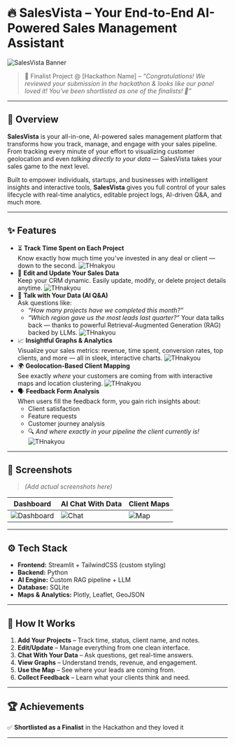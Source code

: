 # 🔥 SalesVista – Your End-to-End AI-Powered Sales Management Assistant

![SalesVista Banner](/static/assets/stats.png)

> 🚀 Finalist Project @ [Hackathon Name] – *“Congratulations! We reviewed your submission in the hackathon & looks like our panel loved it! You've been shortlisted as one of the finalists! 🎉”*

---

## 📌 Overview

**SalesVista** is your all-in-one, AI-powered sales management platform that transforms how you track, manage, and engage with your sales pipeline. From tracking every minute of your effort to visualizing customer geolocation and even *talking directly to your data* — SalesVista takes your sales game to the next level.

Built to empower individuals, startups, and businesses with intelligent insights and interactive tools, **SalesVista** gives you full control of your sales lifecycle with real-time analytics, editable project logs, AI-driven Q&A, and much more.

---

## ✨ Features

- ⏳ **Track Time Spent on Each Project**  
  Know exactly how much time you’ve invested in any deal or client — down to the second.
    ![THnakyou](/static/assets/montly.png) 
- 📝 **Edit and Update Your Sales Data**  
  Keep your CRM dynamic. Easily update, modify, or delete project details anytime.
    ![THnakyou](/static/assets/spicyt.png) 
- 🧠 **Talk with Your Data (AI Q&A)**  
  Ask questions like:
  - *“How many projects have we completed this month?”*
  - *“Which region gave us the most leads last quarter?”*
  Your data talks back — thanks to powerful Retrieval-Augmented Generation (RAG) backed by LLMs.
    ![THnakyou](/static/assets/ai%20response.png) 
- 📈 **Insightful Graphs & Analytics**  
  Visualize your sales metrics: revenue, time spent, conversion rates, top clients, and more — all in sleek, interactive charts.
    ![THnakyou](/static/assets/stts.png) 
- 🌍 **Geolocation-Based Client Mapping**  
  See exactly *where* your customers are coming from with interactive maps and location clustering.
    ![THnakyou](/static/assets/maps.png) 
- 🗣️ **Feedback Form Analysis**  
  When users fill the feedback form, you gain rich insights about:
  - Client satisfaction
  - Feature requests
  - Customer journey analysis
  - 🔍 *And where exactly in your pipeline the client currently is!*
    ![THnakyou](/static/assets/thankyou.png) 
---

## 📸 Screenshots

> *(Add actual screenshots here)*

| Dashboard | AI Chat With Data | Client Maps |
|----------|-------------------|-------------|
| ![Dashboard](/static/assets/stts.png) | ![Chat](/static/assets/ai%20response.png) | ![Map](/static/assets/map.png) |

---

## ⚙️ Tech Stack

- **Frontend:** Streamlit + TailwindCSS (custom styling)
- **Backend:** Python
- **AI Engine:** Custom RAG pipeline + LLM
- **Database:** SQLite 
- **Maps & Analytics:** Plotly, Leaflet, GeoJSON

---

## 🧪 How It Works

1. **Add Your Projects** – Track time, status, client name, and notes.
2. **Edit/Update** – Manage everything from one clean interface.
3. **Chat With Your Data** – Ask questions, get real-time answers.
4. **View Graphs** – Understand trends, revenue, and engagement.
5. **Use the Map** – See where your leads are coming from.
6. **Collect Feedback** – Learn what your clients think and need.

---

## 🏆 Achievements

✅ **Shortlisted as a Finalist** in the Hackathon and they loved it

---


